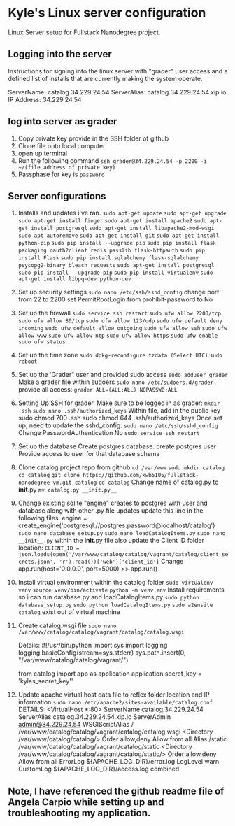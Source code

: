 # Kyle's Linux server configuration

Linux Server setup for Fullstack Nanodegree project. 

## Logging into the server
Instructions for signing into the linux server with "grader" user access and a defined list of installs that are currently making the system operate.

ServerName: catalog.34.229.24.54
ServerAlias: catalog.34.229.24.54.xip.io
IP Address: 34.229.24.54

## log into server as grader
1. Copy private key provide in the SSH folder of github
2. Clone file onto local computer
3. open up terminal 
4. Run the following command
    `ssh grader@34.229.24.54 -p 2200 -i ~/(file address of private key)`
5. Passphase for key is `password`

## Server configurations

1. Installs and updates i've ran.
    `sudo apt-get update`
    `sudo apt-get upgrade`
    `sudo apt-get install finger`
    `sudo apt-get install apache2`
    `sudo apt-get install postgresql`
    `sudo apt-get install libapache2-mod-wsgi`
    `sudo apt autoremove`
    `sudo apt-get install git`
    `sudo apt-get install python-pip`
    `sudo pip install --upgrade pip`
    `sudo pip install flask packaging oauth2client redis passlib flask-httpauth`
    `sudo pip install Flask`
    `sudo pip install sqlalchemy flask-sqlalchemy psycopg2-binary bleach requests`
    `sudo apt-get install postgresql `
    `sudo pip install --upgrade pip`
    `sudo pip install virtualenv`
    `sudo apt-get install libpq-dev python-dev`
    
2. Set up security settings
    `sudo nano /etc/ssh/sshd_config` 
    change port from 22 to 2200
    set PermitRootLogin from prohibit-password to No


3. Set up the firewall 
    `sudo service ssh restart`
    `sudo ufw allow 2200/tcp`
    `sudo ufw allow 80/tcp`
    `sudo ufw allow 123/udp`
    `sudo ufw default deny incoming`
    `sudo ufw default allow outgoing`
    `sudo ufw allow ssh`
    `sudo ufw allow www`
    `sudo ufw allow ntp`
    `sudo ufw allow https`
    `sudo ufw enable`
    `sudo ufw status`

4. Set up the time zone
    `sudo dpkg-reconfigure tzdata (Select UTC)`
    `sudo reboot`

5. Set up the 'Grader" user and provided sudo access
    `sudo adduser grader`
    Make a grader file within sudoers
    `sudo nano /etc/sudoers.d/grader.` 
    provide all access:
    `grader ALL=(ALL:ALL) NOPASSWD:ALL`

6. Setting Up SSH for grader.
    Make sure to be logged in as grader:
    `mkdir .ssh`
    `sudo nano .ssh/authorized_keys`
    Within file, add in the public key
    sudo chmod 700 .ssh
    sudo chmod 644 .ssh/authorized_keys
    Once set up, need to update the sshd_config:
    `sudo nano /etc/ssh/sshd_config` 
    Change PasswordAuthentication No
    `sudo service ssh restart`

7. Set up the database
    Create postgres database.
    create postgres user
    Provide access to user for that database schema

8. Clone catalog project repo from github
    `cd /var/www`
    `sudo mkdir catalog`
    `cd catalog`
    `git clone https://github.com/kwb5105/fullstack-nanodegree-vm.git catalog`
    `cd catalog`
    Change name of catalog.py to __init__.py
    `mv catalog.py __init.py__`

9. Change existing sqlite "engine" creates to postgres with user and database along with other .py file updates
   update this line in the following files:
   engine = create_engine('postgresql://postgres:password@localhost/catalog')
   `sudo nano database_setup.py`
   `sudo nano loadCatalogItems.py`
   `sudo nano __init__.py`
   within the __init__.py file also update the Client ID folder location:
   `CLIENT_ID = json.loads(open('/var/www/catalog/catalog/vagrant/catalog/client_secrets.json', 'r').read())['web']['client_id']`
   Change app.run(host='0.0.0.0', port=5000) >> app.run()


10. Install virtual environment within the catalog folder
    `sudo virtualenv venv`
    `source venv/bin/activate`
    `python -m venv env`
    Install requirements so i can run database.py and loadCatalogItems.py
    `sudo python database_setup.py`
    `sudo python loadCatalogItems.py`
    `sudo a2ensite catalog`
    exist out of virtual machine
    
    
12. Create catalog.wsgi file
    `sudo nano /var/www/catalog/catalog/vagrant/catalog/catalog.wsgi`

    Details:
    #!/usr/bin/python
    import sys
    import logging
    logging.basicConfig(stream=sys.stderr)
    sys.path.insert(0, "/var/www/catalog/catalog/vagrant/")

    from catalog import app as application
    application.secret_key = 'kyles_secret_key''

13. Update apache virtual host data file to reflex folder location and IP information
    `sudo nano /etc/apache2/sites-available/catalog.conf`
    DETAILS:
    <VirtualHost *:80>
        ServerName catalog.34.229.24.54
        ServerAlias catalog.34.229.24.54.xip.io
        ServerAdmin admin@34.229.24.54
        WSGIScriptAlias / /var/www/catalog/catalog/vagrant/catalog/catalog.wsgi
        <Directory /var/www/catalog/catalog/>
        Order allow,deny
        Allow from all
        </Directory>
        Alias /static /var/www/catalog/catalog/vagrant/catalog/static
        <Directory /var/www/catalog/catalog/vagrant/catalog/static/>
        Order allow,deny
        Allow from all
        </Directory>
        ErrorLog ${APACHE_LOG_DIR}/error.log
        LogLevel warn
        CustomLog ${APACHE_LOG_DIR}/access.log combined
    </VirtualHost>


## Note, I have referenced the github readme file of Angela Carpio while setting up and troubleshooting my application. ##
